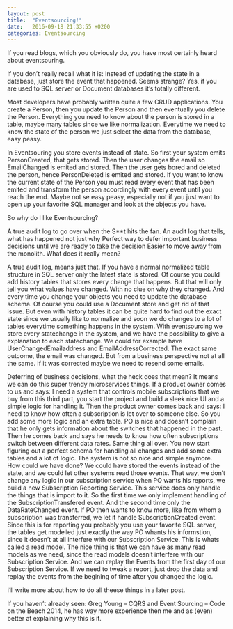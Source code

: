 ```yaml
---
layout: post
title:  "Eventsourcing!"
date:   2016-09-18 21:33:55 +0200
categories: Eventsourcing
---
```

If you read blogs, which you obviously do, you have most certainly heard about eventsouring.

If you don’t really recall what it is:
Instead of updating the state in a database, just store the event that happened. Seems strange? Yes, if you are used to SQL server or Document databases it’s totally different.

Most developers have probably written quite a few CRUD applications. You create a Person, then you update the Person and then eventually you delete the Person. Everything you need to know about the person is stored in a table, maybe many tables since we like normalization. Everytime we need to know the state of the person we just select the data from the database, easy peasy.

In Eventsouring you store events instead of state. So first your system emits PersonCreated, that gets stored. Then the user changes the email so EmailChanged is emited and stored. Then the user gets bored and deleted the person, hence PersonDeleted is emited and stored. If you want to know the current state of the Person you must read every event that has been emited and transform the person accordingly with every event until you reach the end. Maybe not se easy peasy, especially not if you just want to open up your favorite SQL manager and look at the objects you have.

So why do I like Eventsourcing?

A true audit log to go over when the S**t hits the fan.
An audit log that tells, what has happened not just why
Perfect way to defer important business decisions until we are ready to take the decision
Easier to move away from the monolith.
What does it really mean?

A true audit log, means just that. If you have a normal normalized table structure in SQL server only the latest state is stored. Of course you could add history tables that stores every change that happens. But that will only tell you what values have changed. With no clue on why they changed. And every time you change your objects you need to update the database schema. Of course you could use a Document store and get rid of that issue. But even with history tables it can be quite hard to find out the exact state since we usually like to normalize and soon we do changes to a lot of tables everytime something happens in the system. With eventsourcing we store every statechange in the system, and we have the possibility to give a explanation to each statechange. We could for example have UserChangedEmailaddress and EmailAddressCorrected. The exact same outcome, the email was changed. But from a business perspective not at all the same. If it was corrected maybe we need to resend some emails.

Deferring of business decisions, what the heck does that mean? It means we can do this super trendy microservices things. If a product owner comes to us and says: I need a system that controls mobile subscriptions that we buy from this third part, you start the project and build a sleek nice UI and a simple logic for handling it. Then the product owner comes back and says: I need to know how often a subscription is let over to someone else. So you add some more logic and an extra table.
PO is nice and doesn’t complain that he only gets information about the switches that happened in the past.
Then he comes back and says he needs to know how often subscriptions switch between different data rates. Same thing all over. You now start figuring out a perfect schema for handling all changes and add some extra tables and a lot of logic. The system is not so nice and simple anymore.
How could we have done?
We could have stored the events instead of the state, and we could let other systems read those events. That way, we don’t change any logic in our subscription service when PO wants his reports, we build a new Subscription Reporting Service. This service does only handle the things that is import to it. So the first time we only implement handling of the SubscriptionTransfered event. And the second time only the DataRateChanged event. If PO then wants to know more, like from whom a subscription was transferred, we let it handle SubscriptionCreated event.
Since this is for reporting you probably you use your favorite SQL server, the tables get modelled just exactly the way PO whants his informstion, since it doesn’t at all interfere with our Subscription Service. This is whats called a read model. The nice thing is that we can have as many read models as we need, since the read models doesn’t interfere with our Subscription Service. And we can replay the Events from the first day of our Subscription Service.
If we need to tweak a report, just drop the data and replay the events from the begining of time after you changed the logic.

I’ll write more about how to do all theese things in a later post.

If you haven’t already seen: Greg Young – CQRS and Event Sourcing – Code on the Beach 2014, he has way more experience then me and as (even) better at explaining why this is it.
